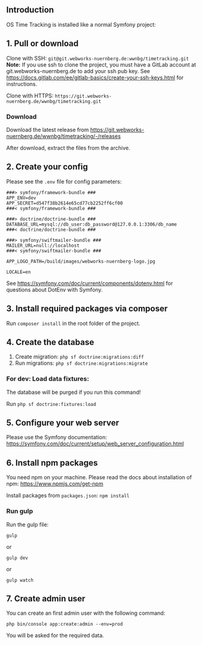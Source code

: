 ## Introduction

OS Time Tracking is installed like a normal Symfony project:

## 1. Pull or download

Clone with SSH: `git@git.webworks-nuernberg.de:wwnbg/timetracking.git`  
**Note:** If you use ssh to clone the project, you must have a GitLab account at git.webworks-nuernberg.de to add your ssh pub key. See https://docs.gitlab.com/ee/gitlab-basics/create-your-ssh-keys.html for instructions.

Clone with HTTPS: `https://git.webworks-nuernberg.de/wwnbg/timetracking.git`

### Download

Download the latest release from https://git.webworks-nuernberg.de/wwnbg/timetracking/-/releases

After download, extract the files from the archive.

## 2. Create your config

Please see the `.env` file for config parameters:
```
###> symfony/framework-bundle ###
APP_ENV=dev
APP_SECRET=d547f38b2614e65cd77cb2252ff6cf00
###< symfony/framework-bundle ###

###> doctrine/doctrine-bundle ###
DATABASE_URL=mysql://db_user:db_password@127.0.0.1:3306/db_name
###< doctrine/doctrine-bundle ###

###> symfony/swiftmailer-bundle ###
MAILER_URL=null://localhost
###< symfony/swiftmailer-bundle ###

APP_LOGO_PATH=/build/images/webworks-nuernberg-logo.jpg

LOCALE=en
```

See https://symfony.com/doc/current/components/dotenv.html for questions about DotEnv with Symfony.

## 3. Install required packages via composer

Run `composer install` in the root folder of the project.

## 4. Create the database

1. Create migration: `php sf doctrine:migrations:diff`
2. Run migrations: `php sf doctrine:migrations:migrate`

### For dev: Load data fixtures:

The database will be purged if you run this command!

Run `php sf doctrine:fixtures:load`

## 5. Configure your web server 

Please use the Symfony documentation: https://symfony.com/doc/current/setup/web_server_configuration.html 

## 6. Install npm packages

You need npm on your machine. Please read the docs about installation of npm: https://www.npmjs.com/get-npm

Install packages from `packages.json`:
`npm install`

### Run gulp

Run the gulp file:

`gulp`

or 

`gulp dev`

or

`gulp watch`

## 7. Create admin user

You can create an first admin user with the following command:

`php bin/console app:create:admin --env=prod`

You will be asked for the required data.
